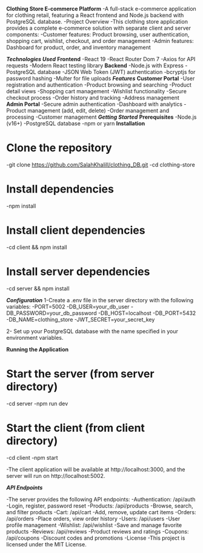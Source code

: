 **Clothing Store E-commerce Platform**
-A full-stack e-commerce application for clothing retail, featuring a React frontend and Node.js backend with PostgreSQL database.
-Project Overview
-This clothing store application provides a complete e-commerce solution with separate client and server components:
-Customer features: Product browsing, user authentication, shopping cart, wishlist, checkout, and order management
-Admin features: Dashboard for product, order, and inventory management

***Technologies Used***
**Frontend**
-React 19
-React Router Dom 7
-Axios for API requests
-Modern React testing library
**Backend**
-Node.js with Express
-PostgreSQL database
-JSON Web Token (JWT) authentication
-bcryptjs for password hashing
-Multer for file uploads
***Features***
**Customer Portal**
-User registration and authentication
-Product browsing and searching
-Product detail views
-Shopping cart management
-Wishlist functionality
-Secure checkout process
-Order history and tracking
-Address management
**Admin Portal**
-Secure admin authentication
-Dashboard with analytics
-Product management (add, edit, delete)
-Order management and processing
-Customer management
***Getting Started***
**Prerequisites**
-Node.js (v16+)
-PostgreSQL database
-npm or yarn
**Installation**

# Clone the repository
-git clone https://github.com/SalahKhalill/clothing_DB.git
-cd clothing-store

# Install dependencies
-npm install

# Install client dependencies
-cd client && npm install

# Install server dependencies
-cd server && npm install



***Configuration***
1-Create a .env file in the server directory with the following variables:
   -PORT=5002
   -DB_USER=your_db_user
   -DB_PASSWORD=your_db_password
   -DB_HOST=localhost
   -DB_PORT=5432
   -DB_NAME=clothing_store
   -JWT_SECRET=your_secret_key

2- Set up your PostgreSQL database with the name specified in your environment variables.

**Running the Application**
# Start the server (from server directory)
-cd server
-npm run dev

# Start the client (from client directory)
-cd client
-npm start

-The client application will be available at http://localhost:3000, and the server will run on http://localhost:5002.

***API Endpoints***

-The server provides the following API endpoints:
-Authentication: /api/auth
-Login, register, password reset
-Products: /api/products
-Browse, search, and filter products
-Cart: /api/cart
-Add, remove, update cart items
-Orders: /api/orders
-Place orders, view order history
-Users: /api/users
-User profile management
-Wishlist: /api/wishlist
-Save and manage favorite products
-Reviews: /api/reviews
-Product reviews and ratings
-Coupons: /api/coupons
-Discount codes and promotions
-License
-This project is licensed under the MIT License.
